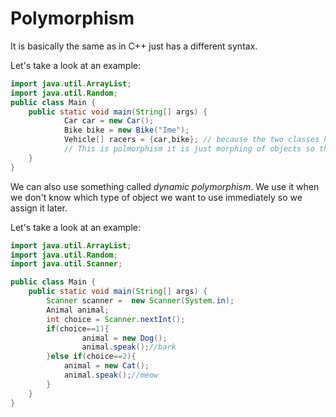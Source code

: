 # Polymorphism
It is basically the same as in C++ just has a different syntax.

Let's take a look at an example:
```java
import java.util.ArrayList;
import java.util.Random;
public class Main {
    public static void main(String[] args) {
            Car car = new Car();
            Bike bike = new Bike("Ime");
            Vehicle[] racers = {car,bike}; // because the two classes have the same parent class we can write this
            // This is polmorphism it is just morphing of objects so that they can identify like other classes
    }
}
```
We can also use something called _dynamic polymorphism_. We use it when we don't know which
type of object we want to use immediately so we assign it later.

Let's take a look at an example:

```java
import java.util.ArrayList;
import java.util.Random;
import java.util.Scanner;

public class Main {
    public static void main(String[] args) {
        Scanner scanner =  new Scanner(System.in);
        Animal animal;
        int choice = Scanner.nextInt();
        if(choice==1){
                animal = new Dog();
                animal.speak();//bark
        }else if(choice==2){
            animal = new Cat();
            animal.speak();//meow
        }
    }
}
```